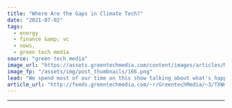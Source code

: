 ```yaml
---
title: "Where Are the Gaps in Climate Tech?"
date: "2021-07-02"
tags: 
  - energy
  - finance &amp; vc
  - news,
  - green tech media
source: "green tech media"
image_url: "https://assets.greentechmedia.com/content/images/articles/MindTheGap.jpg"
image_fp: "/assets/img/post_thumbnails/166.png"
lead: "We spend most of our time on this show talking about what's happening in climate tech. What technologies, business models, and markets are being developed? By whom? And how much impact will they ultimately have on decarbonization? But there's an equa ..."
article_url: "http://feeds.greentechmedia.com/~r/GreentechMedia/~3/TXWmBtPNK8s/where-are-the-gaps-in-climate-tech"
---
```


---
